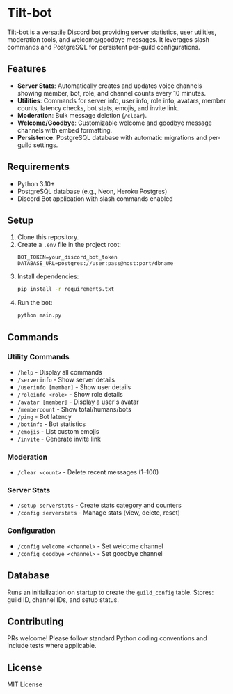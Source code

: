 # Tilt-bot

Tilt-bot is a versatile Discord bot providing server statistics, user utilities, moderation tools, and welcome/goodbye messages. It leverages slash commands and PostgreSQL for persistent per-guild configurations.

## Features

- **Server Stats**: Automatically creates and updates voice channels showing member, bot, role, and channel counts every 10 minutes.
- **Utilities**: Commands for server info, user info, role info, avatars, member counts, latency checks, bot stats, emojis, and invite link.
- **Moderation**: Bulk message deletion (`/clear`).
- **Welcome/Goodbye**: Customizable welcome and goodbye message channels with embed formatting.
- **Persistence**: PostgreSQL database with automatic migrations and per-guild settings.

## Requirements

- Python 3.10+
- PostgreSQL database (e.g., Neon, Heroku Postgres)
- Discord Bot application with slash commands enabled

## Setup

1. Clone this repository.
2. Create a `.env` file in the project root:
   ```
   BOT_TOKEN=your_discord_bot_token
   DATABASE_URL=postgres://user:pass@host:port/dbname
   ```
3. Install dependencies:
   ```bash
   pip install -r requirements.txt
   ```
4. Run the bot:
   ```bash
   python main.py
   ```

## Commands

### Utility Commands
- `/help` - Display all commands
- `/serverinfo` - Show server details
- `/userinfo [member]` - Show user details
- `/roleinfo <role>` - Show role details
- `/avatar [member]` - Display a user's avatar
- `/membercount` - Show total/humans/bots
- `/ping` - Bot latency
- `/botinfo` - Bot statistics
- `/emojis` - List custom emojis
- `/invite` - Generate invite link

### Moderation
- `/clear <count>` - Delete recent messages (1–100)

### Server Stats
- `/setup serverstats` - Create stats category and counters
- `/config serverstats` - Manage stats (view, delete, reset)

### Configuration
- `/config welcome <channel>` - Set welcome channel
- `/config goodbye <channel>` - Set goodbye channel

## Database

Runs an initialization on startup to create the `guild_config` table. Stores: guild ID, channel IDs, and setup status.

## Contributing

PRs welcome! Please follow standard Python coding conventions and include tests where applicable.

## License

MIT License
